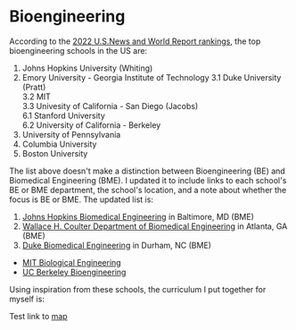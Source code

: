 # Bioengineering

According to the [2022 U.S.News and World Report rankings](https://www.usnews.com/best-graduate-schools/top-engineering-schools/biomedical-rankings), the top bioengineering schools in the US are:
1. Johns Hopkins University (Whiting)
2. Emory University - Georgia Institute of Technology
3.1 Duke University (Pratt)  
3.2 MIT  
3.3 Univesity of California - San Diego (Jacobs)  
6.1 Stanford University  
6.2 University of California - Berkeley  
8. University of Pennsylvania
9. Columbia University
10. Boston University

The list above doesn't make a distinction between Bioengineering (BE) and Biomedical Engineering (BME). I updated it to include links to each school's BE or BME department, the school's location, and a note about whether the focus is BE or BME. The updated list is: 
1. [Johns Hopkins Biomedical Engineering](https://www.bme.jhu.edu/) in Baltimore, MD (BME)
2. [Wallace H. Coulter Department of Biomedical Engineering](https://bme.gatech.edu/) in Atlanta, GA (BME)
3. [Duke Biomedical Engineering](https://bme.duke.edu/) in Durham, NC (BME)
- [MIT Biological Engineering](https://be.mit.edu/)
- [UC Berkeley Bioengineering](https://bioeng.berkeley.edu/undergrad/program)

Using inspiration from these schools, the curriculum I put together for myself is:


Test link to [map](https://www.google.com/maps/d/u/0/edit?mid=17kfqxO6S5JVDTJeWdNMP0fXiiu76niNE&usp=sharing)

